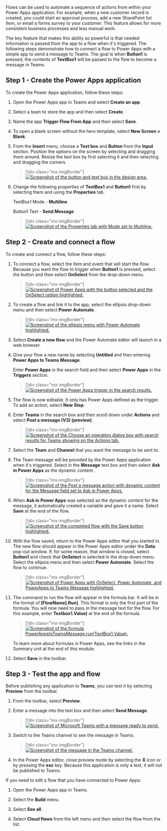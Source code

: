 Flows can be used to automate a sequence of actions from within your Power Apps application. For example, when a new customer record is created, you could start an approval process, add a new SharePoint list item, or email a forms survey to your customer. This feature allows for more consistent business processes and less manual work.

The key feature that makes this ability so powerful is that needed information is passed from the app to a flow when it's triggered. The following steps demonstrate how to connect a flow to Power Apps with a simple app to send a message to Teams. The goal is when **Button1** is pressed, the contents of **TextBox1** will be passed to the flow to become a message in Teams.

## Step 1 - Create the Power Apps application

To create the Power Apps application, follow these steps:

1. Open the Power Apps app in Teams and select **Create an app**.

1. Select a team to store the app and then select **Create**.

1. Name the app **Trigger Flow From App** and then select **Save**.

1. To open a blank screen without the hero template, select **New Screen > Blank**.

1. From the **Insert** menu, choose a **Text box** and **Button** from the **Input** section. Position the options on the screen by selecting and dragging them around. Resize the text box by first selecting it and then selecting and dragging the corners.

   > [!div class="mx-imgBorder"]
   > [![Screenshot of the button and text box in the design area.](../media/image-12.png)](../media/image-12.png#lightbox)

1. Change the following properties of **TextBox1** and **Button1** first by selecting them and using the **Properties** tab.

    TextBox1 Mode - **Multiline**

    Button1 Text - **Send Message**

    > [!div class="mx-imgBorder"]
    > [![Screenshot of the Properties tab with Mode set to Multiline.](../media/image-13.png)](../media/image-13.png#lightbox)

## Step 2 - Create and connect a flow

To create and connect a flow, follow these steps:

1. To connect a flow, select the item and event that will start the flow. Because you want the flow to trigger when **Button1** is pressed, select the button and then select **OnSelect** from the drop-down menu.

   > [!div class="mx-imgBorder"]
   > [![Screenshot of Power Apps with the button selected and the OnSelect option highlighted.](../media/image-14.png)](../media/image-14.png#lightbox)

1. To create a flow and link it to the app, select the ellipsis drop-down menu and then select **Power Automate**.

   > [!div class="mx-imgBorder"]
   > [![Screenshot of the ellipsis menu with Power Automate highlighted.](../media/image-15.png)](../media/image-15.png#lightbox)

1. Select **Create a new flow** and the Power Automate editor will launch in a web browser.

1. Give your flow a new name by selecting **Untitled** and then entering **Power Apps to Teams Message**.

   Enter **Power Apps** in the search field and then select **Power Apps** in the **Triggers** section.

   > [!div class="mx-imgBorder"]
   > [![Screenshot of the Power Apps trigger in the search results.](../media/image-16.png)](../media/image-16.png#lightbox)

1. The flow is now editable. It only has Power Apps defined as the trigger. To add an action, select **New Step**.

1. Enter **Teams** in the search box and then scroll down under **Actions** and select **Post a message (V3) (preview)**.

   > [!div class="mx-imgBorder"]
   > [![Screenshot of the Choose an operation dialog box with search results for Teams showing on the Actions tab.](../media/image-17.png)](../media/image-17.png#lightbox)

1. Select the **Team** and **Channel** that you want the message to be sent to.

1. The Team message will be provided by the Power Apps application when it's triggered. Select in the **Message** text box and then select **Ask in Power Apps** as the dynamic content.

   > [!div class="mx-imgBorder"]
   > [![Screenshot of the Post a message action with dynamic content for the Message field set to Ask in Power Apps.](../media/image-18.png)](../media/image-18.png#lightbox)

1. When **Ask in Power Apps** was selected as the dynamic content for the message, it automatically created a variable and gave it a name. Select **Save** at the end of the flow.

   > [!div class="mx-imgBorder"]
   > [![Screenshot of the completed flow with the Save button highlighted.](../media/image-19.png)](../media/image-19.png#lightbox)

1. With the flow saved, return to the Power Apps editor that you started in. The new flow should appear in the Power Apps editor under the **Data** pop-out window. If, for some reason, that window is closed, select **Button1** and check that **OnSelect** is selected in the drop-down menu. Select the ellipsis menu and then select **Power Automate**. Select the flow to continue.

   > [!div class="mx-imgBorder"]
   > [![Screenshot of Power Apps with OnSelect, Power Automate, and PowerApps to Teams Message highlighted.](../media/image-20.png)](../media/image-20.png#lightbox)

1. The command to run the flow will appear in the formula bar. It will be in the format of **[FlowName].Run(**. This format is only the first part of the formula. You will now need to pass in the message text for the flow. For this example, enter **Textbox1.Value)** at the end of the formula.

   > [!div class="mx-imgBorder"]
   > [![Screenshot of the formula PowerAppstoTeamsMessage.run(TextBox1.Value).](../media/image-21.png)](../media/image-21.png#lightbox)

    To learn more about formulas in Power Apps, see the links in the Summary unit at the end of this module.

1. Select **Save** in the toolbar.

## Step 3 - Test the app and flow

Before publishing any application to **Teams**, you can test it by selecting **Preview** from the toolbar.

1. From the toolbar, select **Preview**.

1. Enter a message into the text box and then select **Send Message**.

   > [!div class="mx-imgBorder"]
   > [![Screenshot of Microsoft Teams with a message ready to send.](../media/image-22.png)](../media/image-22.png#lightbox)

1. Switch to the Teams channel to see the message in Teams.

   > [!div class="mx-imgBorder"]
   > [![Screenshot of the message in the Teams channel.](../media/image-23.png)](../media/image-23.png#lightbox)

1. In the Power Apps editor, close preview mode by selecting the **X** icon or by pressing the **esc** key. Because this application is only a test, it will not be published to Teams.

If you need to edit a flow that you have connected to Power Apps:

1. Open the Power Apps app in Teams.

1. Select the **Build** menu.

1. Select **See all**.

1. Select **Cloud flows** from the left menu and then select the flow from the list.
